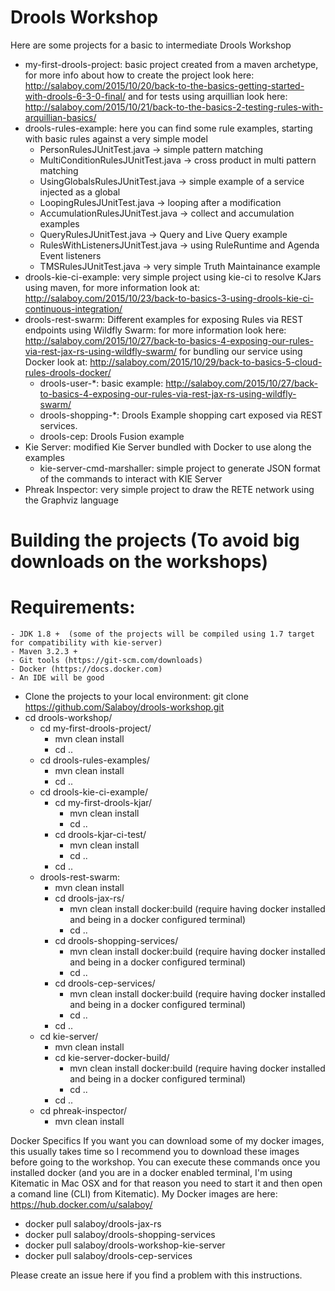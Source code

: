 # Drools Workshop
Here are some projects for a basic to intermediate Drools Workshop

- my-first-drools-project: basic project created from a maven archetype, for more info about how to create the project look here: http://salaboy.com/2015/10/20/back-to-the-basics-getting-started-with-drools-6-3-0-final/ and for tests using arquillian look here: http://salaboy.com/2015/10/21/back-to-the-basics-2-testing-rules-with-arquillian-basics/
- drools-rules-example: here you can find some rule examples, starting with basic rules against a very simple model
  - PersonRulesJUnitTest.java -> simple pattern matching
  - MultiConditionRulesJUnitTest.java -> cross product in multi pattern matching
  - UsingGlobalsRulesJUnitTest.java -> simple example of a service injected as a global
  - LoopingRulesJUnitTest.java -> looping after a modification
  - AccumulationRulesJUnitTest.java -> collect and accumulation examples
  - QueryRulesJUnitTest.java -> Query and Live Query example
  - RulesWithListenersJUnitTest.java -> using RuleRuntime and Agenda Event listeners
  - TMSRulesJUnitTest.java -> very simple Truth Maintainance example
- drools-kie-ci-example: very simple project using kie-ci to resolve KJars using maven, for more information look at: http://salaboy.com/2015/10/23/back-to-basics-3-using-drools-kie-ci-continuous-integration/
- drools-rest-swarm: Different examples for exposing Rules via REST endpoints using Wildfly Swarm: for more information look here: http://salaboy.com/2015/10/27/back-to-basics-4-exposing-our-rules-via-rest-jax-rs-using-wildfly-swarm/ for bundling our service using Docker look at: http://salaboy.com/2015/10/29/back-to-basics-5-cloud-rules-drools-docker/
  -   drools-user-*: basic example:  http://salaboy.com/2015/10/27/back-to-basics-4-exposing-our-rules-via-rest-jax-rs-using-wildfly-swarm/
  -   drools-shopping-*: Drools Example shopping cart exposed via REST services. 
  -   drools-cep: Drools Fusion example
- Kie Server: modified Kie Server bundled with Docker to use along the examples
  - kie-server-cmd-marshaller: simple project to generate JSON format of the commands to interact with KIE Server
- Phreak Inspector: very simple project to draw the RETE network using the Graphviz language


# Building the projects (To avoid big downloads on the workshops)
  # Requirements:
    - JDK 1.8 +  (some of the projects will be compiled using 1.7 target for compatibility with kie-server)
    - Maven 3.2.3 + 
    - Git tools (https://git-scm.com/downloads)
    - Docker (https://docs.docker.com)
    - An IDE will be good

- Clone the projects to your local environment: git clone https://github.com/Salaboy/drools-workshop.git
- cd drools-workshop/
  - cd my-first-drools-project/
    - mvn clean install
    - cd ..
  - cd drools-rules-examples/
    - mvn clean install
    - cd ..
  - cd drools-kie-ci-example/
    - cd my-first-drools-kjar/
      - mvn clean install   
      - cd ..
    - cd drools-kjar-ci-test/
      - mvn clean install
      - cd ..
    - cd ..
  - drools-rest-swarm:
    - mvn clean install
    - cd drools-jax-rs/
      - mvn clean install docker:build (require having docker installed and being in a docker configured terminal)
      - cd ..
    - cd drools-shopping-services/
      - mvn clean install docker:build (require having docker installed and being in a docker configured terminal)
      - cd ..
    - cd drools-cep-services/
      - mvn clean install docker:build (require having docker installed and being in a docker configured terminal)
      - cd .. 
    - cd ..
  - cd kie-server/
    - mvn clean install
    - cd kie-server-docker-build/
      - mvn clean install docker:build (require having docker installed and being in a docker configured terminal)
      - cd ..
    - cd ..
  - cd phreak-inspector/
    - mvn clean install

Docker Specifics
  If you want you can download some of my docker images, this usually takes time so I recommend you to download these images before going to the workshop. You can execute these commands once you installed docker (and you are in a docker enabled terminal, I'm using Kitematic in Mac OSX and for that reason you need to start it and then open a comand line (CLI) from Kitematic). My Docker images are here: https://hub.docker.com/u/salaboy/
  - docker pull salaboy/drools-jax-rs
  - docker pull salaboy/drools-shopping-services
  - docker pull salaboy/drools-workshop-kie-server
  - docker pull salaboy/drools-cep-services
  
Please create an issue here if you find a problem with this instructions. 
